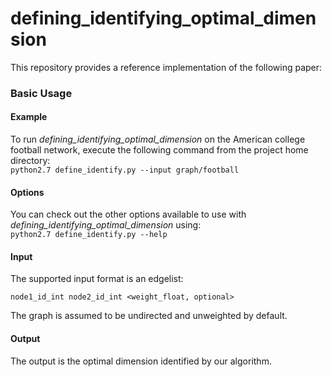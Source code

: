 # defining_identifying_optimal_dimension
This repository provides a reference implementation of the following paper:

### Basic Usage

#### Example
To run *defining_identifying_optimal_dimension* on the American college football network, execute the following command from the project home directory:<br/>
	``python2.7 define_identify.py --input graph/football``

#### Options
You can check out the other options available to use with *defining_identifying_optimal_dimension* using:<br/>
	``python2.7 define_identify.py --help``
  
#### Input
The supported input format is an edgelist:

	node1_id_int node2_id_int <weight_float, optional>
		
The graph is assumed to be undirected and unweighted by default.

#### Output
The output is the optimal dimension identified by our algorithm.

